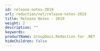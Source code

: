```yaml
---
id: release-notes-2019
url: redaction/net/release-notes-2019
title: Release Notes - 2019
weight: 2
description: ""
keywords: 
productName: GroupDocs.Redaction for .NET
hideChildren: False
---
```


